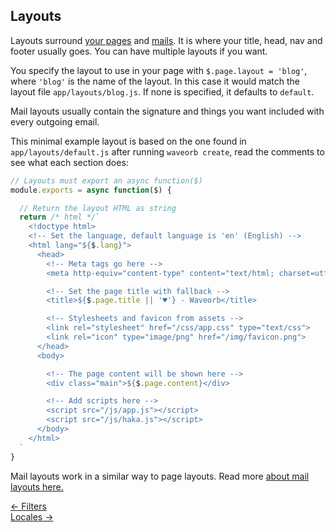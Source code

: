 ## Layouts

Layouts surround [your pages](/doc/pages) and [mails](/doc/mail). It is where your title, head, nav and footer usually goes. You can have multiple layouts if you want.

You specify the layout to use in your page with `$.page.layout = 'blog'`, where `'blog'` is the name of the layout. In this case it would match the layout file `app/layouts/blog.js`. If none is specified, it defaults to `default`.

Mail layouts usually contain the signature and things you want included with every outgoing email.

This minimal example layout is based on the one found in `app/layouts/default.js` after running `waveorb create`, read the comments to see what each section does:
```js
// Layouts must export an async function($)
module.exports = async function($) {

  // Return the layout HTML as string
  return /* html */`
    <!doctype html>
    <!-- Set the language, default language is 'en' (English) -->
    <html lang="${$.lang}">
      <head>
        <!-- Meta tags go here -->
        <meta http-equiv="content-type" content="text/html; charset=utf-8">

        <!-- Set the page title with fallback -->
        <title>${$.page.title || '♥'} - Waveorb</title>

        <!-- Stylesheets and favicon from assets -->
        <link rel="stylesheet" href="/css/app.css" type="text/css">
        <link rel="icon" type="image/png" href="/img/favicon.png">
      </head>
      <body>

        <!-- The page content will be shown here -->
        <div class="main">${$.page.content}</div>

        <!-- Add scripts here -->
        <script src="/js/app.js"></script>
        <script src="/js/haka.js"></script>
      </body>
    </html>
  `
}
```

Mail layouts work in a similar way to page layouts. Read more [about mail layouts here.](/doc/mail#mail-layouts)

<div class="nav">
  <div><a href="/doc/filters">&larr; Filters</a></div>
  <div><a href="/doc/locales">Locales &rarr;</a></div>
</div>